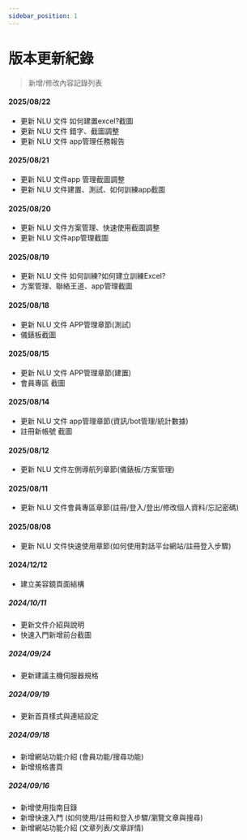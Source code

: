 ```yaml
---
sidebar_position: 1
---
```


# 版本更新紀錄

> 新增/修改內容記錄列表

#### 2025/08/22

- 更新 NLU 文件 如何建置excel?截圖
- 更新 NLU 文件 錯字、截圖調整
- 更新 NLU 文件 app管理任務報告

#### 2025/08/21

- 更新 NLU 文件app 管理截圖調整
- 更新 NLU 文件建置、測試、如何訓練app截圖

#### 2025/08/20

- 更新 NLU 文件方案管理、快速使用截圖調整
- 更新 NLU 文件app管理截圖

#### 2025/08/19

- 更新 NLU 文件 如何訓練?如何建立訓練Excel?
- 方案管理、聯絡王道、app管理截圖

#### 2025/08/18

- 更新 NLU 文件 APP管理章節(測試)
- 儀錶板截圖

#### 2025/08/15

- 更新 NLU 文件 APP管理章節(建置)
- 會員專區 截圖

#### 2025/08/14

- 更新 NLU 文件 app管理章節(資訊/bot管理/統計數據)
- 註冊新帳號 截圖

#### 2025/08/12

- 更新 NLU 文件左側導航列章節(儀錶板/方案管理)

#### 2025/08/11

- 更新 NLU 文件會員專區章節(註冊/登入/登出/修改個人資料/忘記密碼)

#### 2025/08/08

- 更新 NLU 文件快速使用章節(如何使用對話平台網站/註冊登入步驟)

#### 2024/12/12

- 建立美容鏡頁面結構

##### 2024/10/11

- 更新文件介紹與說明
- 快速入門新增前台截圖

##### 2024/09/24

- 更新建議主機伺服器規格

##### 2024/09/19

- 更新首頁樣式與連結設定

##### 2024/09/18

- 新增網站功能介紹 (會員功能/搜尋功能)
- 新增規格書頁

##### 2024/09/16

- 新增使用指南目錄
- 新增快速入門 (如何使用/註冊和登入步驟/瀏覽文章與搜尋)
- 新增網站功能介紹 (文章列表/文章詳情)
